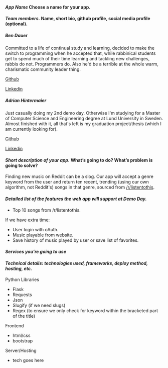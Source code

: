 
#### *App Name* Choose a name for your app.


#### *Team members.* Name, short bio, github profile, social media profile (optional).

##### Ben Dauer

Committed to a life of continual study and learning, decided to make the switch to programming when he accepted that, while rabbinical students get to spend much of their time learning and tackling new challenges, rabbis do not. Programmers do. Also he'd be a terrible at the whole warm, charismatic community leader thing.

[Github](https://github.com/bdauer)

[Linkedin](https://www.linkedin.com/in/benjamin-dauer-10b994ba)

##### Adrian Hintermaier

Just casually doing my 2nd demo day. Otherwise I'm studying for a Master of Computer Science and Engineering degree at Lund University in Sweden. Almost finished with it, all that's left is my graduation project/thesis (which I am currently looking for).

[Github](https://github.com/Mester)

[Linkedin](https://se.linkedin.com/in/adrianhintermaier)

#### *Short description of your app.* What’s going to do? What’s problem is going to solve?

Finding new music on Reddit can be a slog. Our app will accept a genre keyword from the user and return ten recent, trending (using our own algorithm, not Reddit's) songs in that genre, sourced from [/r/listentothis](https://www.reddit.com/r/listentothis/).


#### *Detailed list of the features the web app will support at Demo Day.*

* Top 10 songs from /r/listentothis.

If we have extra time:
* User login with oAuth.
* Music playable from website.
* Save history of music played by user or save list of favorites.


#### *Services you’re going to use*


#### *Technical details: technologies used, frameworks, deploy method, hosting, etc.*

Python Libraries
* Flask
* Requests
* Json
* Slugify (if we need slugs)
* Regex (to ensure we only check for keyword within the bracketed part of the title)

Frontend
* html/css
* bootstrap

Server/Hosting
* tech goes here
